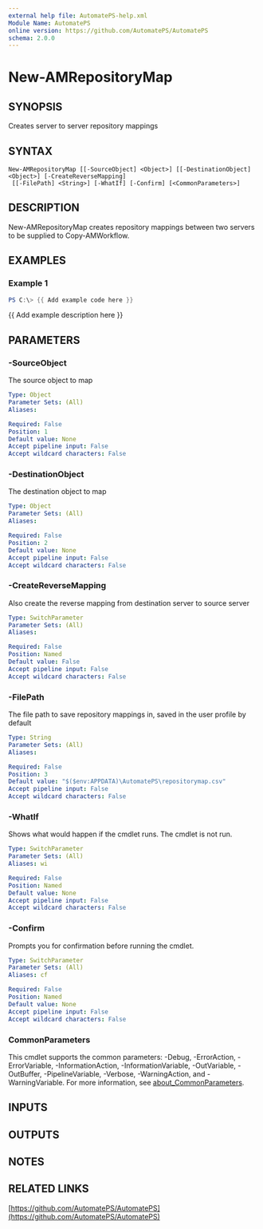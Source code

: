 ```yaml
---
external help file: AutomatePS-help.xml
Module Name: AutomatePS
online version: https://github.com/AutomatePS/AutomatePS
schema: 2.0.0
---
```


# New-AMRepositoryMap

## SYNOPSIS
Creates server to server repository mappings

## SYNTAX

```
New-AMRepositoryMap [[-SourceObject] <Object>] [[-DestinationObject] <Object>] [-CreateReverseMapping]
 [[-FilePath] <String>] [-WhatIf] [-Confirm] [<CommonParameters>]
```

## DESCRIPTION
New-AMRepositoryMap creates repository mappings between two servers to be supplied to Copy-AMWorkflow.

## EXAMPLES

### Example 1
```powershell
PS C:\> {{ Add example code here }}
```

{{ Add example description here }}

## PARAMETERS

### -SourceObject
The source object to map

```yaml
Type: Object
Parameter Sets: (All)
Aliases:

Required: False
Position: 1
Default value: None
Accept pipeline input: False
Accept wildcard characters: False
```

### -DestinationObject
The destination object to map

```yaml
Type: Object
Parameter Sets: (All)
Aliases:

Required: False
Position: 2
Default value: None
Accept pipeline input: False
Accept wildcard characters: False
```

### -CreateReverseMapping
Also create the reverse mapping from destination server to source server

```yaml
Type: SwitchParameter
Parameter Sets: (All)
Aliases:

Required: False
Position: Named
Default value: False
Accept pipeline input: False
Accept wildcard characters: False
```

### -FilePath
The file path to save repository mappings in, saved in the user profile by default

```yaml
Type: String
Parameter Sets: (All)
Aliases:

Required: False
Position: 3
Default value: "$($env:APPDATA)\AutomatePS\repositorymap.csv"
Accept pipeline input: False
Accept wildcard characters: False
```

### -WhatIf
Shows what would happen if the cmdlet runs.
The cmdlet is not run.

```yaml
Type: SwitchParameter
Parameter Sets: (All)
Aliases: wi

Required: False
Position: Named
Default value: None
Accept pipeline input: False
Accept wildcard characters: False
```

### -Confirm
Prompts you for confirmation before running the cmdlet.

```yaml
Type: SwitchParameter
Parameter Sets: (All)
Aliases: cf

Required: False
Position: Named
Default value: None
Accept pipeline input: False
Accept wildcard characters: False
```

### CommonParameters
This cmdlet supports the common parameters: -Debug, -ErrorAction, -ErrorVariable, -InformationAction, -InformationVariable, -OutVariable, -OutBuffer, -PipelineVariable, -Verbose, -WarningAction, and -WarningVariable. For more information, see [about_CommonParameters](http://go.microsoft.com/fwlink/?LinkID=113216).

## INPUTS

## OUTPUTS

## NOTES

## RELATED LINKS

[https://github.com/AutomatePS/AutomatePS](https://github.com/AutomatePS/AutomatePS)

